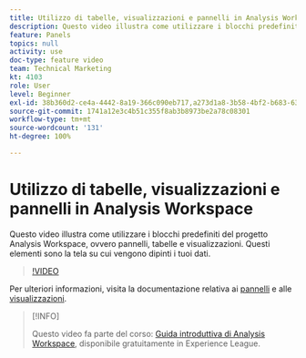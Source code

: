 ```yaml
---
title: Utilizzo di tabelle, visualizzazioni e pannelli in Analysis Workspace
description: Questo video illustra come utilizzare i blocchi predefiniti del progetto Analysis Workspace, ovvero pannelli, tabelle e visualizzazioni. Questi elementi sono la tela su cui vengono dipinti i tuoi dati.
feature: Panels
topics: null
activity: use
doc-type: feature video
team: Technical Marketing
kt: 4103
role: User
level: Beginner
exl-id: 38b360d2-ce4a-4442-8a19-366c090eb717,a273d1a8-3b58-4bf2-b683-638d26a1cc4e
source-git-commit: 1741a12e3c4b51c355f8ab3b8973be2a78c08301
workflow-type: tm+mt
source-wordcount: '131'
ht-degree: 100%

---
```


# Utilizzo di tabelle, visualizzazioni e pannelli in Analysis Workspace

Questo video illustra come utilizzare i blocchi predefiniti del progetto Analysis Workspace, ovvero pannelli, tabelle e visualizzazioni. Questi elementi sono la tela su cui vengono dipinti i tuoi dati.

>[!VIDEO](https://video.tv.adobe.com/v/30369/?quality=12)

Per ulteriori informazioni, visita la documentazione relativa ai [pannelli](https://experienceleague.adobe.com/docs/analytics/analyze/analysis-workspace/panels/panels.html?lang=it) e alle [visualizzazioni](https://experienceleague.adobe.com/docs/analytics/analyze/analysis-workspace/visualizations/freeform-analysis-visualizations.html?lang=it).

>[!INFO]
>
> Questo video fa parte del corso: [Guida introduttiva di Analysis Workspace](https://experienceleague.adobe.com/?recommended=Analytics-U-1-2020.1.workspace&amp;lang=it), disponibile gratuitamente in Experience League.
